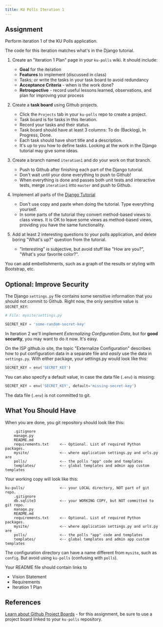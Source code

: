 ```yaml
---
title: KU Polls Iteration 1
---
```


## Assignment 

Perform iteration 1 of the KU Polls application.

The code for this iteration matches what's in the Django tutorial.

1. Create an "Iteration 1 Plan" page in your `ku-polls` wiki. It should include:
   - **Goal** for the iteration
   - **Features** to implement (discussed in class)
   - Tasks; or write the tasks in your task board to avoid redundancy
   - **Acceptance Criteria** - when is the work done?
   - **Retrospective** - record useful lessons learned, observations, and plan for improving your process

2. Create a **task board** using Github projects.
   - Click the `Projects` tab in your `ku-polls` repo to create a project.
   - Task board is for tasks in this iteration.
   - Record your tasks and their status. 
   - Task board should have at least 3 columns: To do (Backlog), In Progress, Done.
   - Each task should have short title and a description.
   - It's up to you how to define tasks.  Looking at the work in the Django tutorial may give some ideas.

3. Create a branch named `iteration1` and do your work on that branch.
   - Push to Github after finishing each part of the Django tutorial. 
   - Don't wait until your done everything to push to Github!
   - When everything is done and passes both unit tests and interactive tests, merge `iteration1` into `master` and push to Github.

4. Implement all parts of the [Django Tutorial][django-tutorial]
   - Don't use copy and paste when doing the tutorial. Type everything yourself. 
   - In some parts of the tutorial they convert method-based views to class views.  It is OK to leave some views as method-based views, providing you have the same functionality.

5. Add at least 2 interesting questions to your polls application, and delete boring "What's up?" question from the tutorial.
   - "Interesting" is subjective, but avoid stuff like "How are you?", "What's your favorite color?".

You can add embellishments, such as a graph of the results or styling with Bootstrap, etc.

## Optional: Improve Security

The Django `settings.py` file contains some sensitive information that you should not commit to Github.  Right now, the only sensitive value is `SECRET_KEY`:

```python
# File: mysite/settings.py

SECRET_KEY = 'some-random-secret-key'
```

In Iteration 2 we'll implement *Externalizing Configuration Data*,
but for **good security**, you may want to do it now.  It's easy.

On the ISP github.io site, the topic "Externalize Configuration" describes how
to put configuration data in a separate file and *easily* use the data in `settings.py`.  With either package, your settings.py would look like this:

```python
SECRET_KEY = env('SECRET_KEY') 
```
You can also specify a default value, in case the data file (`.env`) is missing:
```python
SECRET_KEY = env('SECRET_KEY', default='missing-secret-key') 
```

The data file (`.env`) is not committed to git.


## What You Should Have

When you are done, you git repository should look like this:
```
    .gitignore
    manage.py
    README.md
    requirements.txt     <-- Optional. List of required Python packages.
    mysite/              <-- where application settings.py and urls.py are
    polls/               <-- the polls "app" code and templates
    templates/           <-- global templates and admin app custom templates
```

Your working copy will look like this:
```
ku-pulls/                <-- your LOCAL directory, NOT part of git repo.
    .gitignore
    db.sqlite3           <-- your WORKING COPY, but NOT committed to git repo.
    manage.py
    README.md
    requirements.txt     <-- Optional. List of required Python packages.
    mysite/              <-- where application settings.py and urls.py are
    polls/               <-- the polls "app" code and templates
    templates/           <-- global templates and admin app custom templates
```

The configuration directory can have a name different from `mysite`,
such as `config`.  But avoid using `ku-polls` (confusing with `polls`).

Your README file should contain links to
* Vision Statement
* Requirements
* Iteration 1 Plan

## References

[Learn about Github Project Boards](https://docs.github.com/en/github/managing-your-work-on-github/about-project-boards) - for this assignment, be sure to use a project board linked to your `ku-polls` repository.

[django-tutorial]: https://docs.djangoproject.com/en/3.1/intro/tutorial01/
